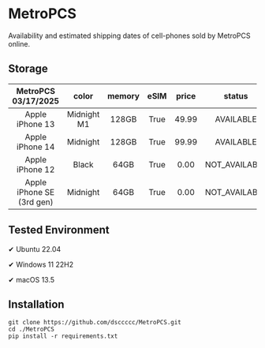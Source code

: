# MetroPCS
Availability and estimated shipping dates of cell-phones sold by MetroPCS online.
## Storage
|MetroPCS 03/17/2025|color|memory|eSIM|price|status|shipping from|shipping to|
|:--:|:--:|:--:|:--:|:--:|:--:|:--:|:--:|
|Apple iPhone 13|Midnight M1|128GB|True|49.99|AVAILABLE|03/17/2025|03/20/2025|
|Apple iPhone 14|Midnight|128GB|True|99.99|AVAILABLE|03/17/2025|03/20/2025|
|Apple iPhone 12|Black|64GB|True|0.00|NOT_AVAILABLE|03/24/2025|03/31/2025|
|Apple iPhone SE (3rd gen)|Midnight|64GB|True|0.00|NOT_AVAILABLE|03/24/2025|03/31/2025|

## Tested Environment
✔ Ubuntu 22.04

✔ Windows 11 22H2

✔ macOS 13.5
## Installation
```
git clone https://github.com/dsccccc/MetroPCS.git
cd ./MetroPCS
pip install -r requirements.txt
```
